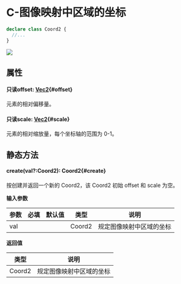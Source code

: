 <script setup>
import '/style.css'
</script>

# C-图像映射中区域的坐标

```typescript
declare class Coord2 {
  //...
}
```

![](/Coord2.png)

## 属性

#### <font id="API" /><font id="ReadOnly">只读</font>offset<font id="Type">: [Vec2](/ClientUI/maths/Vec2)</font>{#offset}

元素的相对偏移量。

#### <font id="API" /><font id="ReadOnly">只读</font>scale<font id="Type">: [Vec2](/ClientUI/maths/Vec2)</font>{#scale}

元素的相对缩放量，每个坐标轴的范围为 0-1。

## 静态方法

#### <font id="API" />create(<font id="Type">val?:Coord2</font>)<font id="Type">: Coord2</font>{#create}

按创建并返回一个新的 Coord2，该 Coord2 初始 offset 和 scale 为空。

**输入参数**

| **参数** | **必填** | **默认值** | **类型** | **说明**                 |
| -------- | -------- | ---------- | -------- | ------------------------ |
| val      |          |            | Coord2   | 规定图像映射中区域的坐标 |

**返回值**

| **类型** | **说明**                 |
| -------- | ------------------------ |
| Coord2   | 规定图像映射中区域的坐标 |
